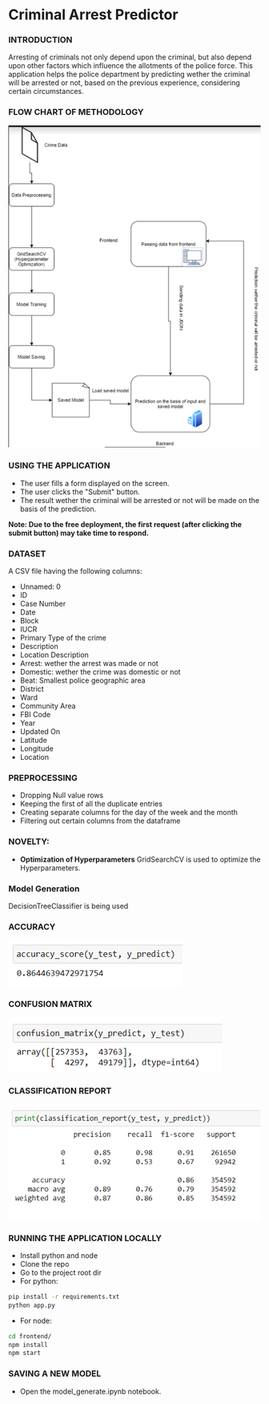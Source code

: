 # Criminal Arrest Predictor


<!-- ### Live Link
[Live Link](https://employee-turnover-predictor.netlify.app/)

### INPUT OUTUT SCREENSHOTS
![sc1](https://github.com/parthsujalshah/Employee-Turnover/blob/main/images/Screenshot_110.png)
![sc2](https://github.com/parthsujalshah/Employee-Turnover/blob/main/images/Screenshot_111.png)
![sc2](https://github.com/parthsujalshah/Employee-Turnover/blob/main/images/Screenshot_112.png)
![sc4](https://github.com/parthsujalshah/Employee-Turnover/blob/main/images/Screenshot_114.png)
![sc5](https://github.com/parthsujalshah/Employee-Turnover/blob/main/images/Screenshot_115.png)
![sc6](https://github.com/parthsujalshah/Employee-Turnover/blob/main/images/Screenshot_116.png) -->

### INTRODUCTION
Arresting of criminals not only depend upon the criminal, but also depend upon other factors which influence the allotments of the police force. This application helps the police department by predicting wether the criminal will be arrested or not, based on the previous experience, considering certain circumstances.

### FLOW CHART OF METHODOLOGY
![Methodology](https://github.com/parthsujalshah/Arrest-Predictor/blob/main/images/flow.png)

### USING THE APPLICATION
- The user fills a form displayed on the screen.
- The user clicks the "Submit" button.
- The result wether the criminal will be arrested or not will be made on the basis of the prediction.

**Note: Due to the free deployment, the first request (after clicking the submit button) may take time to respond.**

### DATASET
A CSV file having the following columns:
- Unnamed: 0
- ID
- Case Number
- Date
- Block
- IUCR
- Primary Type of the crime
- Description
- Location Description
- Arrest: wether the arrest was made or not
- Domestic: wether the crime was domestic or not
- Beat: Smallest police geographic area
- District
- Ward
- Community Area
- FBI Code
- Year
- Updated On
- Latitude
- Longitude
- Location

### PREPROCESSING
- Dropping Null value rows
- Keeping the first of all the duplicate entries
- Creating separate columns for the day of the week and the month
- Filtering out certain columns from the dataframe


### NOVELTY: 
- **Optimization of Hyperparameters**
GridSearchCV is used to optimize the Hyperparameters.


### Model Generation
DecisionTreeClassifier is being used

### ACCURACY
![Accuracy](https://github.com/parthsujalshah/Arrest-Predictor/blob/main/images/accuracy.png)

### CONFUSION MATRIX
![Confusion Matrix](https://github.com/parthsujalshah/Arrest-Predictor/blob/main/images/confusion_matrix.png)

### CLASSIFICATION REPORT
![Classification Report](https://github.com/parthsujalshah/Arrest-Predictor/blob/main/images/classification_report.png)

### RUNNING THE APPLICATION LOCALLY
- Install python and node
- Clone the repo
- Go to the project root dir
- For python:
```bash
pip install -r requirements.txt
python app.py
```
- For node:
```bash
cd frontend/
npm install
npm start
```
### SAVING A NEW MODEL
- Open the model_generate.ipynb notebook.